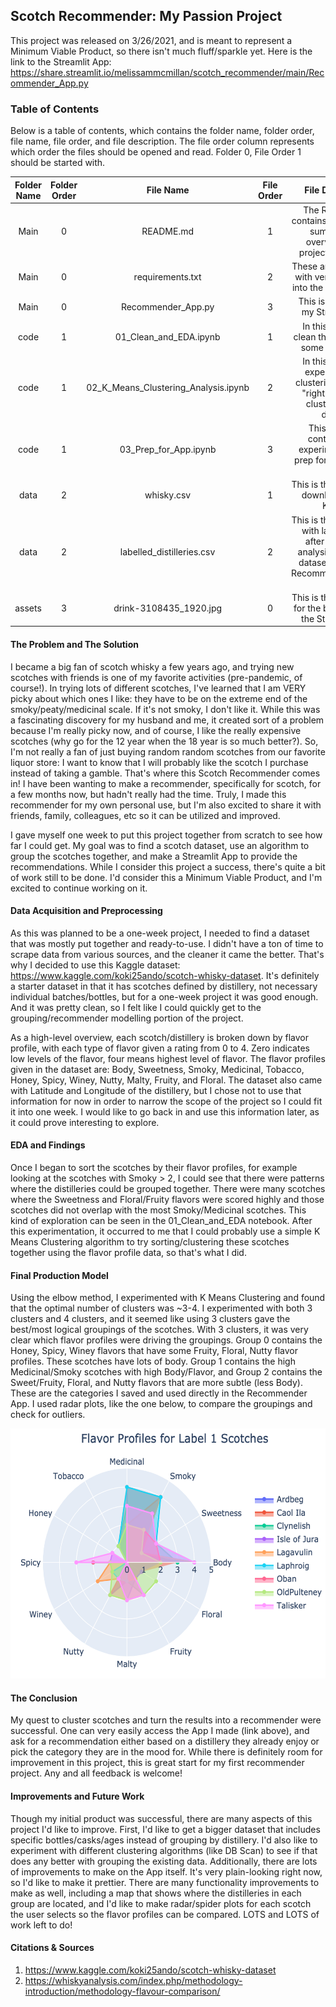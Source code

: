 ## Scotch Recommender: My Passion Project

This project was released on 3/26/2021, and is meant to represent a Minimum Viable Product, so there isn't much fluff/sparkle yet. Here is the link to the Streamlit App: https://share.streamlit.io/melissammcmillan/scotch_recommender/main/Recommender_App.py

### Table of Contents
Below is a table of contents, which contains the folder name, folder order, file name, file order, and file description. The file order column represents which order the files should be opened and read. Folder 0, File Order 1 should be started with.


**Folder Name**|**Folder Order**|**File Name**|**File Order**|**File Description**
:-----:|:-----:|:-----:|:-----:|:-----:
Main|0|README.md|1|The README file contains the executive summary and overview of the project as a whole.
Main|0|requirements.txt|2|These are the libraries with versions that go into the Streamlit App.
Main|0|Recommender_App.py|3|This is the code for my Streamlit App.
code|1|01_Clean_and_EDA.ipynb|1|In this notebook I clean the data and do some simple EDA.
code|1|02_K_Means_Clustering_Analysis.ipynb|2|In this notebook I experiment with clustering to find the "right" number of clusters for this dataset.
code|1|03_Prep_for_App.ipynb|3|This notebook contains some experimentation as prep for the Streamlit App.
data|2|whisky.csv|1|This is the raw dataset downloaded from Kaggle.
data|2|labelled_distilleries.csv|2|This is the raw dataset with labels added after the cluster analysis. This is the dataset used in the Recommender_App.py file.
assets|3|drink-3108435_1920.jpg|0|This is the image used for the background in the Streamlit App.


#### The Problem and The Solution
I became a big fan of scotch whisky a few years ago, and trying new scotches with friends is one of my favorite activities (pre-pandemic, of course!). In trying lots of different scotches, I've learned that I am VERY picky about which ones I like: they have to be on the extreme end of the smoky/peaty/medicinal scale. If it's not smoky, I don't like it. While this was a fascinating discovery for my husband and me, it created sort of a problem because I'm really picky now, and of course, I like the really expensive scotches (why go for the 12 year when the 18 year is so much better?). So, I'm not really a fan of just buying random random scotches from our favorite liquor store: I want to know that I will probably like the scotch I purchase instead of taking a gamble. That's where this Scotch Recommender comes in! I have been wanting to make a recommender, specifically for scotch, for a few months now, but hadn't really had the time. Truly, I made this recommender for my own personal use, but I'm also excited to share it with friends, family, colleagues, etc so it can be utilized and improved.

I gave myself one week to put this project together from scratch to see how far I could get. My goal was to find a scotch dataset, use an algorithm to group the scotches together, and make a Streamlit App to provide the recommendations. While I consider this project a success, there's quite a bit of work still to be done. I'd consider this a Minimum Viable Product, and I'm excited to continue working on it.


#### Data Acquisition and Preprocessing
As this was planned to be a one-week project, I needed to find a dataset that was mostly put together and ready-to-use. I didn't have a ton of time to scrape data from various sources, and the cleaner it came the better. That's why I decided to use this Kaggle dataset: https://www.kaggle.com/koki25ando/scotch-whisky-dataset. It's definitely a starter dataset in that it has scotches defined by distillery, not necessary individual batches/bottles, but for a one-week project it was good enough. And it was pretty clean, so I felt like I could quickly get to the grouping/recommender modelling portion of the project.

As a high-level overview, each scotch/distillery is broken down by flavor profile, with each type of flavor given a rating from 0 to 4. Zero indicates low levels of the flavor, four means highest level of flavor. The flavor profiles given in the dataset are: Body, Sweetness, Smoky, Medicinal, Tobacco, Honey, Spicy, Winey, Nutty, Malty, Fruity, and Floral. The dataset also came with Latitude and Longitude of the distillery, but I chose not to use that information for now in order to narrow the scope of the project so I could fit it into one week. I would like to go back in and use this information later, as it could prove interesting to explore.


#### EDA and Findings
Once I began to sort the scotches by their flavor profiles, for example looking at the scotches with Smoky > 2, I could see that there were patterns where the distilleries could be grouped together. There were many scotches where the Sweetness and Floral/Fruity flavors were scored highly and those scotches did not overlap with the most Smoky/Medicinal scotches. This kind of exploration can be seen in the 01_Clean_and_EDA notebook. After this experimentation, it occurred to me that I could probably use a simple K Means Clustering algorithm to try sorting/clustering these scotches together using the flavor profile data, so that's what I did.

#### Final Production Model
Using the elbow method, I experimented with K Means Clustering and found that the optimal number of clusters was ~3-4. I experimented with both 3 clusters and 4 clusters, and it seemed like using 3 clusters gave the best/most logical groupings of the scotches. With 3 clusters, it was very clear which flavor profiles were driving the groupings. Group 0 contains the Honey, Spicy, Winey flavors that have some Fruity, Floral, Nutty flavor profiles. These scotches have lots of body. Group 1 contains the high Medicinal/Smoky scotches with high Body/Flavor, and Group 2 contains the Sweet/Fruity, Floral, and Nutty flavors that are more subtle (less Body). These are the categories I saved and used directly in the Recommender App. I used radar plots, like the one below, to compare the groupings and check for outliers.

<img src="assets/Label_1_Scotches_Radar_Plot.png" width ="550" height="400">


#### The Conclusion
My quest to cluster scotches and turn the results into a recommender were successful. One can very easily access the App I made (link above), and ask for a recommendation either based on a distillery they already enjoy or pick the category they are in the mood for. While there is definitely room for improvement in this project, this is great start for my first recommender project. Any and all feedback is welcome!


#### Improvements and Future Work
Though my initial product was successful, there are many aspects of this project I'd like to improve. First, I'd like to get a bigger dataset that includes specific bottles/casks/ages instead of grouping by distillery. I'd also like to experiment with different clustering algorithms (like DB Scan) to see if that does any better with grouping the existing data. Additionally, there are lots of improvements to make on the App itself. It's very plain-looking right now, so I'd like to make it prettier. There are many functionality improvements to make as well, including a map that shows where the distilleries in each group are located, and I'd like to make radar/spider plots for each scotch the user selects so the flavor profiles can be compared. LOTS and LOTS of work left to do!


#### Citations & Sources
1. https://www.kaggle.com/koki25ando/scotch-whisky-dataset
2. https://whiskyanalysis.com/index.php/methodology-introduction/methodology-flavour-comparison/
